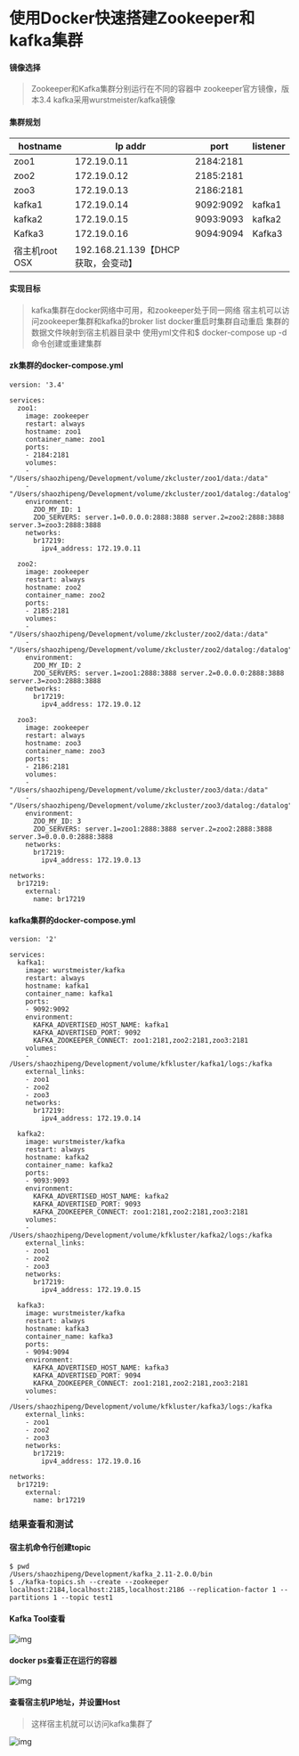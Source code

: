 # 使用Docker快速搭建Zookeeper和kafka集群

#### 镜像选择

> Zookeeper和Kafka集群分别运行在不同的容器中
> zookeeper官方镜像，版本3.4
> kafka采用wurstmeister/kafka镜像

#### 集群规划

| hostname    | Ip addr                    | port      | listener |
| ----------- | -------------------------- | --------- | -------- |
| zoo1        | 172.19.0.11                | 2184:2181 |          |
| zoo2        | 172.19.0.12                | 2185:2181 |          |
| zoo3        | 172.19.0.13                | 2186:2181 |          |
| kafka1      | 172.19.0.14                | 9092:9092 | kafka1   |
| kafka2      | 172.19.0.15                | 9093:9093 | kafka2   |
| Kafka3      | 172.19.0.16                | 9094:9094 | Kafka3   |
| 宿主机root OSX | 192.168.21.139【DHCP获取，会变动】 |           |          |

#### 实现目标

> kafka集群在docker网络中可用，和zookeeper处于同一网络
> 宿主机可以访问zookeeper集群和kafka的broker list
> docker重启时集群自动重启
> 集群的数据文件映射到宿主机器目录中
> 使用yml文件和$ docker-compose up -d命令创建或重建集群

#### zk集群的docker-compose.yml



```
version: '3.4'

services:
  zoo1:
    image: zookeeper
    restart: always
    hostname: zoo1
    container_name: zoo1
    ports:
    - 2184:2181
    volumes:
    - "/Users/shaozhipeng/Development/volume/zkcluster/zoo1/data:/data"
    - "/Users/shaozhipeng/Development/volume/zkcluster/zoo1/datalog:/datalog"
    environment:
      ZOO_MY_ID: 1
      ZOO_SERVERS: server.1=0.0.0.0:2888:3888 server.2=zoo2:2888:3888 server.3=zoo3:2888:3888
    networks:
      br17219:
        ipv4_address: 172.19.0.11

  zoo2:
    image: zookeeper
    restart: always
    hostname: zoo2
    container_name: zoo2
    ports:
    - 2185:2181
    volumes:
    - "/Users/shaozhipeng/Development/volume/zkcluster/zoo2/data:/data"
    - "/Users/shaozhipeng/Development/volume/zkcluster/zoo2/datalog:/datalog"
    environment:
      ZOO_MY_ID: 2
      ZOO_SERVERS: server.1=zoo1:2888:3888 server.2=0.0.0.0:2888:3888 server.3=zoo3:2888:3888
    networks:
      br17219:
        ipv4_address: 172.19.0.12

  zoo3:
    image: zookeeper
    restart: always
    hostname: zoo3
    container_name: zoo3
    ports:
    - 2186:2181
    volumes:
    - "/Users/shaozhipeng/Development/volume/zkcluster/zoo3/data:/data"
    - "/Users/shaozhipeng/Development/volume/zkcluster/zoo3/datalog:/datalog"
    environment:
      ZOO_MY_ID: 3
      ZOO_SERVERS: server.1=zoo1:2888:3888 server.2=zoo2:2888:3888 server.3=0.0.0.0:2888:3888
    networks:
      br17219:
        ipv4_address: 172.19.0.13

networks:
  br17219:
    external:
      name: br17219
```



#### kafka集群的docker-compose.yml



```
version: '2'

services:
  kafka1:
    image: wurstmeister/kafka
    restart: always
    hostname: kafka1
    container_name: kafka1
    ports:
    - 9092:9092
    environment:
      KAFKA_ADVERTISED_HOST_NAME: kafka1
      KAFKA_ADVERTISED_PORT: 9092
      KAFKA_ZOOKEEPER_CONNECT: zoo1:2181,zoo2:2181,zoo3:2181
    volumes:
    - /Users/shaozhipeng/Development/volume/kfkluster/kafka1/logs:/kafka
    external_links:
    - zoo1
    - zoo2
    - zoo3
    networks:
      br17219:
        ipv4_address: 172.19.0.14

  kafka2:
    image: wurstmeister/kafka
    restart: always
    hostname: kafka2
    container_name: kafka2
    ports:
    - 9093:9093
    environment:
      KAFKA_ADVERTISED_HOST_NAME: kafka2
      KAFKA_ADVERTISED_PORT: 9093
      KAFKA_ZOOKEEPER_CONNECT: zoo1:2181,zoo2:2181,zoo3:2181
    volumes:
    - /Users/shaozhipeng/Development/volume/kfkluster/kafka2/logs:/kafka
    external_links:
    - zoo1
    - zoo2
    - zoo3
    networks:
      br17219:
        ipv4_address: 172.19.0.15

  kafka3:
    image: wurstmeister/kafka
    restart: always
    hostname: kafka3
    container_name: kafka3
    ports:
    - 9094:9094
    environment:
      KAFKA_ADVERTISED_HOST_NAME: kafka3
      KAFKA_ADVERTISED_PORT: 9094
      KAFKA_ZOOKEEPER_CONNECT: zoo1:2181,zoo2:2181,zoo3:2181
    volumes:
    - /Users/shaozhipeng/Development/volume/kfkluster/kafka3/logs:/kafka
    external_links:
    - zoo1
    - zoo2
    - zoo3
    networks:
      br17219:
        ipv4_address: 172.19.0.16

networks:
  br17219:
    external:
      name: br17219
```



### 结果查看和测试

#### 宿主机命令行创建topic

```
$ pwd
/Users/shaozhipeng/Development/kafka_2.11-2.0.0/bin
$ ./kafka-topics.sh --create --zookeeper localhost:2184,localhost:2185,localhost:2186 --replication-factor 1 --partitions 1 --topic test1
```

#### Kafka Tool查看

![img](http://images.icocoro.me/images/new/2018121701.png)

#### docker ps查看正在运行的容器

![img](http://images.icocoro.me/images/new/2018121702.png)

#### 查看宿主机IP地址，并设置Host

> 这样宿主机就可以访问kafka集群了

[ ](http://images.icocoro.me/images/new/2018121703.png)![img](http://images.icocoro.me/images/new/2018121704.png)